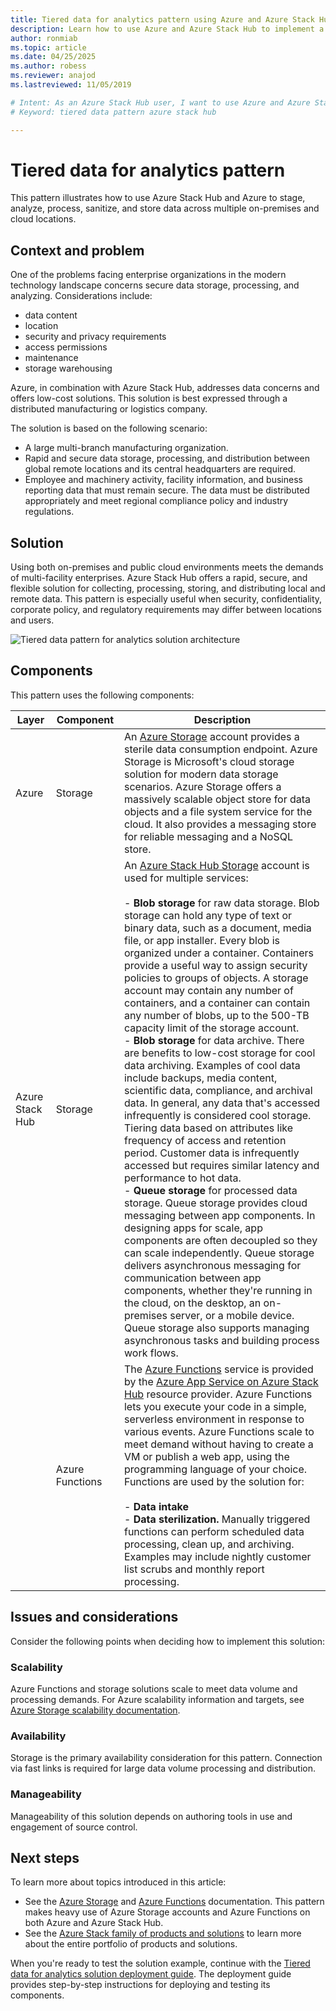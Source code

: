 ```yaml
---
title: Tiered data for analytics pattern using Azure and Azure Stack Hub
description: Learn how to use Azure and Azure Stack Hub to implement a tiered data solution across the hybrid cloud.
author: ronmiab 
ms.topic: article
ms.date: 04/25/2025
ms.author: robess
ms.reviewer: anajod
ms.lastreviewed: 11/05/2019

# Intent: As an Azure Stack Hub user, I want to use Azure and Azure Stack Hub to implement a tiered data solution across the hybrid cloud.
# Keyword: tiered data pattern azure stack hub

---
```


# Tiered data for analytics pattern

This pattern illustrates how to use Azure Stack Hub and Azure to stage, analyze, process, sanitize, and store data across multiple on-premises and cloud locations.

## Context and problem

One of the problems facing enterprise organizations in the modern technology landscape concerns secure data storage, processing, and analyzing. Considerations include:

- data content
- location
- security and privacy requirements
- access permissions
- maintenance
- storage warehousing

Azure, in combination with Azure Stack Hub, addresses data concerns and offers low-cost solutions. This solution is best expressed through a distributed manufacturing or logistics company.

The solution is based on the following scenario:

- A large multi-branch manufacturing organization.
- Rapid and secure data storage, processing, and distribution between global remote locations and its central headquarters are required.
- Employee and machinery activity, facility information, and business reporting data that must remain secure. The data must be distributed appropriately and meet regional compliance policy and industry regulations.

## Solution

Using both on-premises and public cloud environments meets the demands of multi-facility enterprises. Azure Stack Hub offers a rapid, secure, and flexible solution for collecting, processing, storing, and distributing local and remote data. This pattern is especially useful when security, confidentiality, corporate policy, and regulatory requirements may differ between locations and users.

![Tiered data pattern for analytics solution architecture](media/pattern-tiered-data-analytics/solution-architecture.png)

## Components

This pattern uses the following components:

| Layer | Component | Description |
|----------|-----------|-------------|
| Azure | Storage | An [Azure Storage](/azure/storage/) account provides a sterile data consumption endpoint. Azure Storage is Microsoft's cloud storage solution for modern data storage scenarios. Azure Storage offers a massively scalable object store for data objects and a file system service for the cloud. It also provides a messaging store for reliable messaging and a NoSQL store. |
| Azure Stack Hub | Storage | An [Azure Stack Hub Storage](/azure-stack/user/azure-stack-storage-overview) account is used for multiple services:<br><br>- **Blob storage** for raw data storage. Blob storage can hold any type of text or binary data, such as a document, media file, or app installer. Every blob is organized under a container. Containers provide a useful way to assign security policies to groups of objects. A storage account may contain any number of containers, and a container can contain any number of blobs, up to the 500-TB capacity limit of the storage account.<br>- **Blob storage** for data archive. There are benefits to low-cost storage for cool data archiving. Examples of cool data include backups, media content, scientific data, compliance, and archival data. In general, any data that's accessed infrequently is considered cool storage. Tiering data based on attributes like frequency of access and retention period. Customer data is infrequently accessed but requires similar latency and performance to hot data.<br>- **Queue storage** for processed data storage. Queue storage provides cloud messaging between app components. In designing apps for scale, app components are often decoupled so they can scale independently. Queue storage delivers asynchronous messaging for communication between app components, whether they're running in the cloud, on the desktop, an on-premises server, or a mobile device. Queue storage also supports managing asynchronous tasks and building process work flows. |
| | Azure Functions | The [Azure Functions](/azure/azure-functions/) service is provided by the [Azure App Service on Azure Stack Hub](/azure-stack/operator/azure-stack-app-service-overview) resource provider. Azure Functions lets you execute your code in a simple, serverless environment in response to various events. Azure Functions scale to meet demand without having to create a VM or publish a web app, using the programming language of your choice. Functions are used by the solution for:<br><br>- **Data intake**<br>- **Data sterilization.** Manually triggered functions can perform scheduled data processing, clean up, and archiving. Examples may include nightly customer list scrubs and monthly report processing.|

## Issues and considerations

Consider the following points when deciding how to implement this solution:

### Scalability

Azure Functions and storage solutions scale to meet data volume and processing demands. For Azure scalability information and targets, see [Azure Storage scalability documentation](/azure/storage/common/storage-scalability-targets).

### Availability

Storage is the primary availability consideration for this pattern. Connection via fast links is required for large data volume processing and distribution.

### Manageability

Manageability of this solution depends on authoring tools in use and engagement of source control.

## Next steps

To learn more about topics introduced in this article:

- See the [Azure Storage](/azure/storage/) and [Azure Functions](/azure/azure-functions/) documentation. This pattern makes heavy use of Azure Storage accounts and Azure Functions on both Azure and Azure Stack Hub.
- See the [Azure Stack family of products and solutions](/azure-stack) to learn more about the entire portfolio of products and solutions.

When you're ready to test the solution example, continue with the [Tiered data for analytics solution deployment guide](https://aka.ms/tiereddatadeploy). The deployment guide provides step-by-step instructions for deploying and testing its components.
